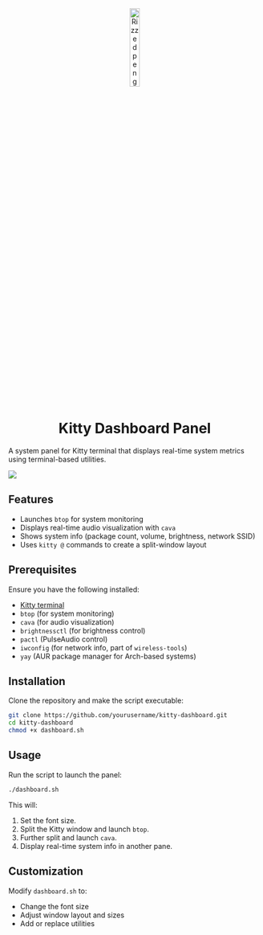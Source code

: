 <div align = center>
<img src="https://github.com/user-attachments/assets/4d20ae48-add8-48d6-a947-32f387122aa3" alt="Rizzed penguin" style="width: 20%;">

# Kitty Dashboard Panel
</div>

A system panel for Kitty terminal that displays real-time system metrics using terminal-based utilities.
                                               
![](https://github.com/user-attachments/assets/b534600f-8198-4a2e-a88a-f9e1bce06f35)
## Features
- Launches `btop` for system monitoring
- Displays real-time audio visualization with `cava`
- Shows system info (package count, volume, brightness, network SSID)
- Uses `kitty @` commands to create a split-window layout

## Prerequisites
Ensure you have the following installed:
- [Kitty terminal](https://sw.kovidgoyal.net/kitty/)
- `btop` (for system monitoring)
- `cava` (for audio visualization)
- `brightnessctl` (for brightness control)
- `pactl` (PulseAudio control)
- `iwconfig` (for network info, part of `wireless-tools`)
- `yay` (AUR package manager for Arch-based systems)

## Installation
Clone the repository and make the script executable:
```sh
git clone https://github.com/yourusername/kitty-dashboard.git
cd kitty-dashboard
chmod +x dashboard.sh
```

## Usage
Run the script to launch the panel:
```sh
./dashboard.sh
```
This will:
1. Set the font size.
2. Split the Kitty window and launch `btop`.
3. Further split and launch `cava`.
4. Display real-time system info in another pane.

## Customization
Modify `dashboard.sh` to:
- Change the font size
- Adjust window layout and sizes
- Add or replace utilities
